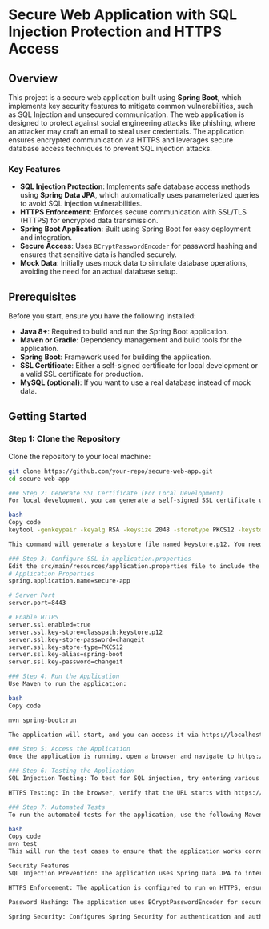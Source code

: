 # Secure Web Application with SQL Injection Protection and HTTPS Access

## Overview
This project is a secure web application built using **Spring Boot**, which implements key security features to mitigate common vulnerabilities, such as SQL Injection and unsecured communication. The web application is designed to protect against social engineering attacks like phishing, where an attacker may craft an email to steal user credentials. The application ensures encrypted communication via HTTPS and leverages secure database access techniques to prevent SQL injection attacks.

### Key Features
- **SQL Injection Protection**: Implements safe database access methods using **Spring Data JPA**, which automatically uses parameterized queries to avoid SQL injection vulnerabilities.
- **HTTPS Enforcement**: Enforces secure communication with SSL/TLS (HTTPS) for encrypted data transmission.
- **Spring Boot Application**: Built using Spring Boot for easy deployment and integration.
- **Secure Access**: Uses `BCryptPasswordEncoder` for password hashing and ensures that sensitive data is handled securely.
- **Mock Data**: Initially uses mock data to simulate database operations, avoiding the need for an actual database setup.

## Prerequisites

Before you start, ensure you have the following installed:

- **Java 8+**: Required to build and run the Spring Boot application.
- **Maven or Gradle**: Dependency management and build tools for the application.
- **Spring Boot**: Framework used for building the application.
- **SSL Certificate**: Either a self-signed certificate for local development or a valid SSL certificate for production.
- **MySQL (optional)**: If you want to use a real database instead of mock data.

## Getting Started

### Step 1: Clone the Repository

Clone the repository to your local machine:

```bash
git clone https://github.com/your-repo/secure-web-app.git
cd secure-web-app

### Step 2: Generate SSL Certificate (For Local Development)
For local development, you can generate a self-signed SSL certificate using the keytool utility (comes with Java):

bash
Copy code
keytool -genkeypair -keyalg RSA -keysize 2048 -storetype PKCS12 -keystore keystore.p12 -validity 3650

This command will generate a keystore file named keystore.p12. You need to move this file into the src/main/resources folder.

### Step 3: Configure SSL in application.properties
Edit the src/main/resources/application.properties file to include the SSL configurations for your application. Example:
# Application Properties
spring.application.name=secure-app

# Server Port
server.port=8443

# Enable HTTPS
server.ssl.enabled=true
server.ssl.key-store=classpath:keystore.p12
server.ssl.key-store-password=changeit
server.ssl.key-store-type=PKCS12
server.ssl.key-alias=spring-boot
server.ssl.key-password=changeit

### Step 4: Run the Application
Use Maven to run the application:

bash
Copy code

mvn spring-boot:run

The application will start, and you can access it via https://localhost:8443.

### Step 5: Access the Application
Once the application is running, open a browser and navigate to https://localhost:8443. You should see the application, and the browser should show a padlock icon in the URL bar, indicating that the connection is secure.

### Step 6: Testing the Application
SQL Injection Testing: To test for SQL injection, try entering various inputs like admin' OR '1'='1 into the login form. The application should reject such inputs and not expose any database data.

HTTPS Testing: In the browser, verify that the URL starts with https:// and that the padlock icon appears next to the URL. This ensures the communication is encrypted.

### Step 7: Automated Tests
To run the automated tests for the application, use the following Maven command:

bash
Copy code
mvn test
This will run the test cases to ensure that the application works correctly and securely.

Security Features
SQL Injection Prevention: The application uses Spring Data JPA to interact with the database. This abstraction layer automatically uses parameterized queries, which prevent SQL injection attacks.

HTTPS Enforcement: The application is configured to run on HTTPS, ensuring encrypted communication between the client and server. This prevents man-in-the-middle attacks.

Password Hashing: The application uses BCryptPasswordEncoder for securely hashing user passwords. This ensures that even if the database is compromised, passwords remain safe.

Spring Security: Configures Spring Security for authentication and authorization, ensuring that sensitive operations are protected by proper role-based access control.

